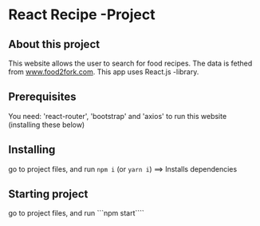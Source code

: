 # React Recipe -Project

## About this project
This website allows the user to search for food recipes. The data is fethed from www.food2fork.com. This app uses React.js -library.

## Prerequisites
You need: 'react-router', 'bootstrap' and 'axios' to run this website (installing these below) 

## Installing
go to project files, and run ````npm i```` (or ````yarn i````) ==> Installs dependencies

## Starting project
go to project files, and run ```npm start````
